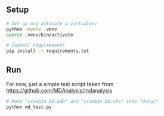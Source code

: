 ## Setup

```bash
# Set up and activate a virtualenv
python -mvenv .venv
source .venv/bin/activate

# Install requirements
pip install -r requirements.txt
```

## Run

For now, just a simple test script taken from <https://github.com/MDAnalysis/mdanalysis>

```bash
# Move "crambin_md.pdb" and "crambin_md.xtc" into "data/"
python md_test.py
```
